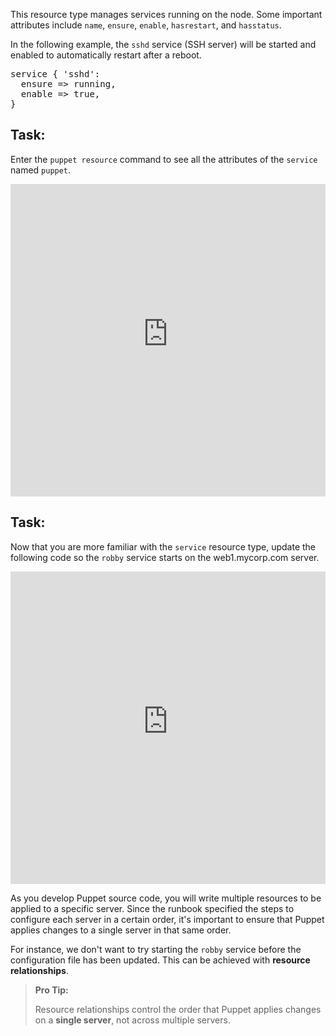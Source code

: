 This resource type manages services running on the node. Some important attributes include `name`, `ensure`, `enable`, `hasrestart`, and `hasstatus`.

In the following example, the `sshd` service (SSH server) will be started and enabled to automatically restart after a reboot.

<pre>
service { 'sshd':
  ensure => running,
  enable => true,
}
</pre>

## Task:

Enter the `puppet resource` command to see all the attributes of the `service` named `puppet`.

<iframe src="https://magicbox.classroom.puppet.com/resources/exploring_service" width="100%" height="500px" frameborder="0"></iframe>

## Task:

Now that you are more familiar with the `service` resource type, update the following code so the `robby` service starts on the web1.mycorp.com server.

<iframe src="https://magicbox.classroom.puppet.com/scenario/start_robby_service" width="100%" height="500px" frameborder="0"></iframe>

As you develop Puppet source code, you will write multiple resources to be applied to a specific server. Since the runbook specified the steps to configure each server in a certain order, it's important to ensure that Puppet applies changes to a single server in that same order.

For instance, we don't want to try starting the `robby` service before the configuration file has been updated. This can be achieved with **resource relationships**.

> **Pro Tip:**
>
> Resource relationships control the order that Puppet applies changes on a **single server**, not across multiple servers.
